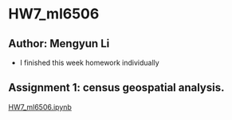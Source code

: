 # HW7_ml6506
## Author: Mengyun Li
* I finished this week homework individually
## Assignment 1: census geospatial analysis.
[HW7_ml6506.ipynb](https://github.com/mengyunli0220/PUI2018_ml6506/blob/master/HW7_ml6506/HW7_ml6506.ipynb)

